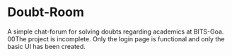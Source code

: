 
# Doubt-Room
A simple chat-forum for solving doubts regarding academics at BITS-Goa.  00The project is incomplete. Only the login page is functional and only the basic UI has been created.
